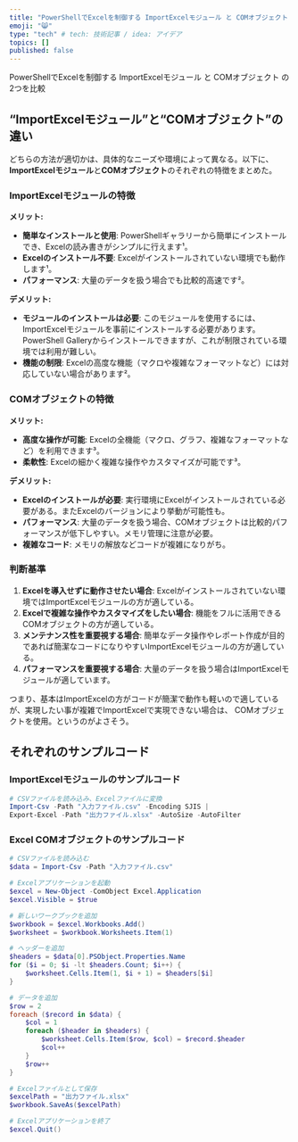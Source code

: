 ```yaml
---
title: "PowerShellでExcelを制御する ImportExcelモジュール と COMオブジェクト の2つを比較"
emoji: "😸"
type: "tech" # tech: 技術記事 / idea: アイデア
topics: []
published: false
---
```

PowerShellでExcelを制御する ImportExcelモジュール と COMオブジェクト の2つを比較

## “ImportExcelモジュール”と“COMオブジェクト”の違い

どちらの方法が適切かは、具体的なニーズや環境によって異なる。以下に、**ImportExcelモジュール**と**COMオブジェクト**のそれぞれの特徴をまとめた。

### ImportExcelモジュールの特徴
**メリット:**
- **簡単なインストールと使用**: PowerShellギャラリーから簡単にインストールでき、Excelの読み書きがシンプルに行えます¹。
- **Excelのインストール不要**: Excelがインストールされていない環境でも動作します¹。
- **パフォーマンス**: 大量のデータを扱う場合でも比較的高速です²。

**デメリット:**
- **モジュールのインストールは必要**: このモジュールを使用するには、ImportExcelモジュールを事前にインストールする必要があります。PowerShell Galleryからインストールできますが、これが制限されている環境では利用が難しい。
- **機能の制限**: Excelの高度な機能（マクロや複雑なフォーマットなど）には対応していない場合があります²。

### COMオブジェクトの特徴
**メリット:**
- **高度な操作が可能**: Excelの全機能（マクロ、グラフ、複雑なフォーマットなど）を利用できます³。
- **柔軟性**: Excelの細かく複雑な操作やカスタマイズが可能です³。

**デメリット:**
- **Excelのインストールが必要**: 実行環境にExcelがインストールされている必要がある。またExcelのバージョンにより挙動が可能性も。
- **パフォーマンス**: 大量のデータを扱う場合、COMオブジェクトは比較的パフォーマンスが低下しやすい。メモリ管理に注意が必要。
- **複雑なコード**: メモリの解放などコードが複雑になりがち。

### 判断基準
1. **Excelを導入せずに動作させたい場合**: Excelがインストールされていない環境ではImportExcelモジュールの方が適している。
2. **Excelで複雑な操作やカスタマイズをしたい場合**: 機能をフルに活用できるCOMオブジェクトの方が適している。
2. **メンテナンス性を重要視する場合**: 簡単なデータ操作やレポート作成が目的であれば簡潔なコードになりやすいImportExcelモジュールの方が適している。
3. **パフォーマンスを重要視する場合**: 大量のデータを扱う場合はImportExcelモジュールが適しています。

つまり、基本はImportExcelの方がコードが簡潔で動作も軽いので適しているが、実現したい事が複雑でImportExcelで実現できない場合は、
COMオブジェクトを使用。というのがよさそう。

## それぞれのサンプルコード

### ImportExcelモジュールのサンプルコード

```powershell
# CSVファイルを読み込み、Excelファイルに変換
Import-Csv -Path "入力ファイル.csv" -Encoding SJIS | 
Export-Excel -Path "出力ファイル.xlsx" -AutoSize -AutoFilter
```

### Excel COMオブジェクトのサンプルコード

```powershell
# CSVファイルを読み込む
$data = Import-Csv -Path "入力ファイル.csv"

# Excelアプリケーションを起動
$excel = New-Object -ComObject Excel.Application
$excel.Visible = $true

# 新しいワークブックを追加
$workbook = $excel.Workbooks.Add()
$worksheet = $workbook.Worksheets.Item(1)

# ヘッダーを追加
$headers = $data[0].PSObject.Properties.Name
for ($i = 0; $i -lt $headers.Count; $i++) {
    $worksheet.Cells.Item(1, $i + 1) = $headers[$i]
}

# データを追加
$row = 2
foreach ($record in $data) {
    $col = 1
    foreach ($header in $headers) {
        $worksheet.Cells.Item($row, $col) = $record.$header
        $col++
    }
    $row++
}

# Excelファイルとして保存
$excelPath = "出力ファイル.xlsx"
$workbook.SaveAs($excelPath)

# Excelアプリケーションを終了
$excel.Quit()
```
